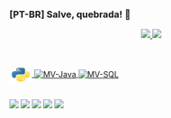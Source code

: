 ### [PT-BR] Salve, quebrada! 👋

<div align="center">
  <a href="matheusvictor.github.io" target = "_blank">
  <img height="180em" src="https://github-readme-stats.vercel.app/api?username=matheusvictor&show_icons=true&theme=highcontrast&include_all_commits=true&count_private=true"/>
  <img height="180em" src="https://github-readme-stats.vercel.app/api/top-langs/?username=matheusvictor&layout=compact&langs_count=7&theme=highcontrast"/>
</div>

## <!-- Simple line -->

<!-- Program languages -->
<div style="display: inline_block"><br>
  <!-- Icons from: https://devicon.dev/-->
  <img align="center" alt="MV-Python" height="30" width="40" src="https://raw.githubusercontent.com/devicons/devicon/master/icons/python/python-original.svg">
  <img align="center" alt="MV-Java" height="30" width="40" src="https://cdn.jsdelivr.net/gh/devicons/devicon/icons/java/java-original.svg">
  <img align="center" alt="MV-SQL" height="30" width="40" src="https://cdn.jsdelivr.net/gh/devicons/devicon/icons/mysql/mysql-original.svg">
  
</div>

## <!-- Simple line -->

<div>
  <!-- Icons from: https://dev.to/envoy_/150-badges-for-github-pnk-->
  <a href="https://www.linkedin.com/in/mathvictor/" target="_blank"><img src="https://img.shields.io/badge/-LinkedIn-%230077B5?style=for-the-badge&logo=linkedin&logoColor=white" target="_blank"></a> 
  <a href="https://www.twitch.tv/viccth0r" target="_blank"><img src="https://img.shields.io/badge/Twitch-9146FF?style=for-the-badge&logo=twitch&logoColor=white" target="_blank"></a>
  <a href="https://www.youtube.com/channel/UC-Zbt1MeolRyfAmqHAdj5Ag" target="_blank"><img src="https://img.shields.io/badge/YouTube-FF0000?style=for-the-badge&logo=youtube&logoColor=white" target="_blank"></a>
  <a href="https://instagram.com/mathvictor" target="_blank"><img src="https://img.shields.io/badge/-Instagram-%23E4405F?style=for-the-badge&logo=instagram&logoColor=white" target="_blank"></a>
  <a href="https://discord.com/invite/ZebNtvqCvM" target="_blank"><img src="https://img.shields.io/badge/Discord-7289DA?style=for-the-badge&logo=discord&logoColor=white" target="_blank"></a> 

  <!-- ![Snake animation](https://github.com/matheusvictor/matheusvictor/blob/output/github-contribution-grid-snake.svg) -->

</div>
